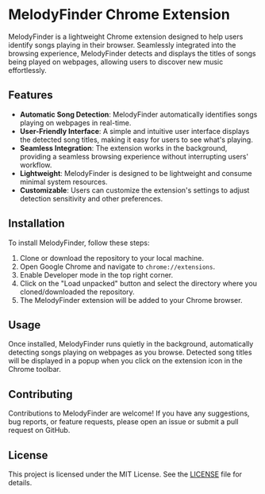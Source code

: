 # MelodyFinder Chrome Extension

MelodyFinder is a lightweight Chrome extension designed to help users identify songs playing in their browser. Seamlessly integrated into the browsing experience, MelodyFinder detects and displays the titles of songs being played on webpages, allowing users to discover new music effortlessly.

## Features

- **Automatic Song Detection**: MelodyFinder automatically identifies songs playing on webpages in real-time.
- **User-Friendly Interface**: A simple and intuitive user interface displays the detected song titles, making it easy for users to see what's playing.
- **Seamless Integration**: The extension works in the background, providing a seamless browsing experience without interrupting users' workflow.
- **Lightweight**: MelodyFinder is designed to be lightweight and consume minimal system resources.
- **Customizable**: Users can customize the extension's settings to adjust detection sensitivity and other preferences.

## Installation

To install MelodyFinder, follow these steps:

1. Clone or download the repository to your local machine.
2. Open Google Chrome and navigate to `chrome://extensions`.
3. Enable Developer mode in the top right corner.
4. Click on the "Load unpacked" button and select the directory where you cloned/downloaded the repository.
5. The MelodyFinder extension will be added to your Chrome browser.

## Usage

Once installed, MelodyFinder runs quietly in the background, automatically detecting songs playing on webpages as you browse. Detected song titles will be displayed in a popup when you click on the extension icon in the Chrome toolbar.

## Contributing

Contributions to MelodyFinder are welcome! If you have any suggestions, bug reports, or feature requests, please open an issue or submit a pull request on GitHub.

## License

This project is licensed under the MIT License. See the [LICENSE](LICENSE) file for details.
